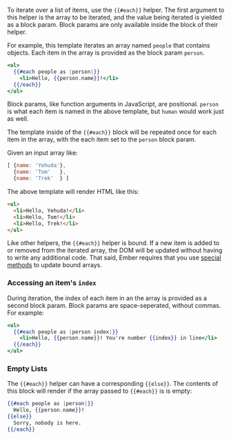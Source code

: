To iterate over a list of items, use the `{{#each}}` helper. The first
argument to this helper is the array to be iterated, and the value being
iterated is yielded as a block param. Block params are only available inside
the block of their helper.

For example, this template iterates an array named `people` that contains
objects. Each item in the array is provided as the block param `person`.

```handlebars
<ul>
  {{#each people as |person|}}
    <li>Hello, {{person.name}}!</li>
  {{/each}}
</ul>
```

Block params, like function arguments in JavaScript, are positional. `person`
is what each item is named in the above template, but `human` would work just
as well.

The template inside of the `{{#each}}` block will be repeated once for
each item in the array, with the each item set to the `person` block param.

Given an input array like:

```js
[ {name: 'Yehuda'},
  {name: 'Tom'   },
  {name: 'Trek'  } ]
```

The above template will render HTML like this:

```html
<ul>
  <li>Hello, Yehuda!</li>
  <li>Hello, Tom!</li>
  <li>Hello, Trek!</li>
</ul>
```

Like other helpers, the `{{#each}}` helper is bound.  If a new item is added to
or removed from the iterated array, the DOM will be updated without having to
write any additional code. That said, Ember requires that you use [special
methods](../object-model/enumerables/#toc_use-of-observable-methods-and-properties)
to update bound arrays.

### Accessing an item's `index`

During iteration, the index of each item in an the array is provided as a second
block param. Block params are space-seperated, without commas. For example:

```handlebars
<ul>
  {{#each people as |person index|}}
    <li>Hello, {{person.name}}! You're number {{index}} in line</li>
  {{/each}}
</ul>
```

### Empty Lists

The `{{#each}}` helper can have a corresponding `{{else}}`.
The contents of this block will render if the array passed to `{{#each}}` is
is empty:

```handlebars
{{#each people as |person|}}
  Hello, {{person.name}}!
{{else}}
  Sorry, nobody is here.
{{/each}}
```
